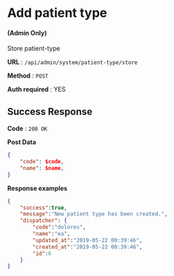 # Add patient type

#### (**Admin Only**)

Store patient-type

**URL** : `/api/admin/system/patient-type/store`

**Method** : `POST`

**Auth required** : YES

## Success Response

**Code** : `200 OK`

**Post Data**

```json
{
    "code": $code,
    "name": $name,
}
```

**Response examples**

```json
{
    "success":true,
    "message":"New patient type has been created.",
    "dispatcher": {
        "code":"dolores",
        "name":"ea",
        "updated_at":"2019-05-22 00:39:46",
        "created_at":"2019-05-22 00:39:46",
        "id":6
    }
}
```
